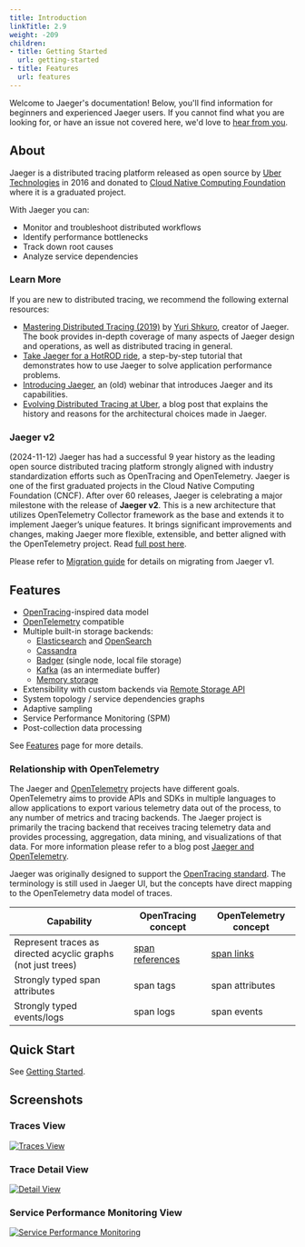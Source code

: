 ```yaml
---
title: Introduction
linkTitle: 2.9
weight: -209
children:
- title: Getting Started
  url: getting-started
- title: Features
  url: features
---
```


Welcome to Jaeger's documentation! Below, you'll find information for beginners and experienced Jaeger users. If you cannot find what you are looking for, or have an issue not covered here, we'd love to [hear from you](/get-in-touch/).

## About

Jaeger is a distributed tracing platform released as open source by [Uber Technologies](http://uber.github.io) in 2016 and donated to [Cloud Native Computing Foundation](https://cncf.io/) where it is a graduated project.

With Jaeger you can:

* Monitor and troubleshoot distributed workflows
* Identify performance bottlenecks
* Track down root causes
* Analyze service dependencies

### Learn More

If you are new to distributed tracing, we recommend the following external resources:
  * [Mastering Distributed Tracing (2019)](https://shkuro.com/books/2019-mastering-distributed-tracing/) by [Yuri Shkuro](https://shkuro.com), creator of Jaeger. The book provides in-depth coverage of many aspects of Jaeger design and operations, as well as distributed tracing in general.
  * [Take Jaeger for a HotROD ride](https://medium.com/jaegertracing/take-jaeger-for-a-hotrod-ride-233cf43e46c2), a step-by-step tutorial that demonstrates how to use Jaeger to solve application performance problems.
  * [Introducing Jaeger](https://www.shkuro.com/talks/2018-01-16-introducing-jaeger-1.0/), an (old) webinar that introduces Jaeger and its capabilities.
  * [Evolving Distributed Tracing at Uber](https://eng.uber.com/distributed-tracing/), a blog post that explains the history and reasons for the architectural choices made in Jaeger.

### Jaeger v2

(2024-11-12) Jaeger has had a successful 9 year history as the leading open source distributed tracing platform strongly aligned with industry standardization efforts such as OpenTracing and OpenTelemetry. Jaeger is one of the first graduated projects in the Cloud Native Computing Foundation (CNCF). After over 60 releases, Jaeger is celebrating a major milestone with the release of **Jaeger v2**. This is a new architecture that utilizes OpenTelemetry Collector framework as the base and extends it to implement Jaeger’s unique features. It brings significant improvements and changes, making Jaeger more flexible, extensible, and better aligned with the OpenTelemetry project. Read [full post here](https://medium.com/jaegertracing/jaeger-v2-released-09a6033d1b10).

Please refer to [Migration guide](./external-guides/migration/) for details on migrating from Jaeger v1.

## Features

  * [OpenTracing](https://opentracing.io/)-inspired data model
  * [OpenTelemetry](https://opentelemetry.io/) compatible
  * Multiple built-in storage backends:
    * [Elasticsearch](./storage/elasticsearch/) and [OpenSearch](./storage/opensearch/)
    * [Cassandra](./storage/cassandra/)
    * [Badger](./storage/badger/) (single node, local file storage)
    * [Kafka](./storage/kafka/) (as an intermediate buffer)
    * [Memory storage](./storage/memory/)
  * Extensibility with custom backends via [Remote Storage API](./storage/#remote-storage)
  * System topology / service dependencies graphs
  * Adaptive sampling
  * Service Performance Monitoring (SPM)
  * Post-collection data processing

See [Features](./features/) page for more details.

### Relationship with OpenTelemetry

The Jaeger and [OpenTelemetry](https://opentelemetry.io) projects have different goals. OpenTelemetry aims to provide APIs and SDKs in multiple languages to allow applications to export various telemetry data out of the process, to any number of metrics and tracing backends. The Jaeger project is primarily the tracing backend that receives tracing telemetry data and provides processing, aggregation, data mining, and visualizations of that data. For more information please refer to a blog post [Jaeger and OpenTelemetry](https://medium.com/jaegertracing/jaeger-and-opentelemetry-1846f701d9f2).

Jaeger was originally designed to support the [OpenTracing standard](https://opentracing.io/specification/). The terminology is still used in Jaeger UI, but the concepts have direct mapping to the OpenTelemetry data model of traces.

| Capability    | OpenTracing concept | OpenTelemetry concept |
| ------------- | ------------------- | --------------------- |
| Represent traces as directed acyclic graphs (not just trees)  | [span references](https://github.com/opentracing/specification/blob/master/specification.md#references-between-spans) | [span links](https://github.com/open-telemetry/opentelemetry-specification/blob/main/specification/trace/api.md#span) |
| Strongly typed span attributes  | span tags | span attributes |
| Strongly typed events/logs  | span logs | span events |

## Quick Start

See [Getting Started](./getting-started/).

## Screenshots

### Traces View
[![Traces View](/img/traces-ss.png)](/img/traces-ss.png)

### Trace Detail View
[![Detail View](/img/trace-detail-ss.png)](/img/trace-detail-ss.png)

### Service Performance Monitoring View
[![Service Performance Monitoring](/img/frontend-ui/spm.png)](/img/frontend-ui/spm.png)
